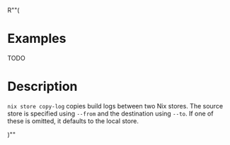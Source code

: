 R""(

# Examples

TODO

# Description

`nix store copy-log` copies build logs between two Nix stores. The
source store is specified using `--from` and the destination using
`--to`. If one of these is omitted, it defaults to the local store.

)""

